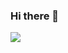 ### Hi there 👋

<!--
**marcelino230/marcelino230** is a ✨ _special_ ✨ repository because its `README.md` (this file) appears on your GitHub profile.

Here are some ideas to get you started:

- 🔭 I’m currently collager on Nasional University
- 🌱 I’m currently learning reactjs,java
- 🤔 I’m looking for help any html,js,css
- 💬 Ask me about [Instagram - @marcel.okta](https://instagram.com/marcel.okta)
- 📫 How to reach me: ...
- 😄 Pronouns: ...
- ⚡ Fun fact: ...
-->

<img src="https://github-readme-stats.vercel.app/api?username=marcelino230&&show_icons=true&title_color=ffffff&icon_color=bb2acf&text_color=daf7dc&bg_color=151515">

